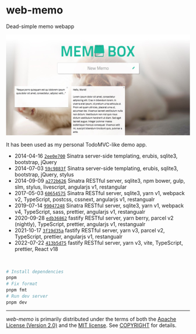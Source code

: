 web-memo
========
Dead-simple memo webapp

![Screenshot]

It has been used as my personal TodoMVC-like demo app.

- 2014-04-16 [`2ee0e700`] Sinatra server-side templating, erubis, sqlite3, bootstrap, jQuery
- 2014-07-03 [`59c9883f`] Sinatra server-side templating, erubis, sqlite3, bootstrap, jQuery, stylus
- 2014-09-09 [`a272b626`] Sinatra RESTful server, sqlite3, npm bower, gulp, slm, stylus, livescript, angularjs v1, restangular
- 2017-05-03 [`60654575`] Sinatra RESTful server, sqlite3, yarn v1, webpack v2, TypeScript, postcss, cssnext, angularjs v1, restangualr
- 2019-07-14 [`99047248`] Sinatra RESTful server, sqlite3, yarn v1, webpack v4, TypeScript, sass, prettier, angularjs v1, restangualr
- 2020-09-28 [`edb36862`] fastify RESTful server, yarn berry, parcel v2 (nightly), TypeScript, prettier, angularjs v1, restangualr
- 2021-10-17 [`3f19d35a`] fastify RESTful server, yarn v3, parcel v2, TypeScript, prettier, angularjs v1, restangualr
- 2022-07-22 [`413b5d75`] fastify RESTful server, yarn v3, vite, TypeScript, prettier, React v18

[`2ee0e700`]: https://github.com/simnalamburt/web-memo/tree/2ee0e700
[`59c9883f`]: https://github.com/simnalamburt/web-memo/tree/59c9883f
[`a272b626`]: https://github.com/simnalamburt/web-memo/tree/a272b626
[`60654575`]: https://github.com/simnalamburt/web-memo/tree/60654575
[`99047248`]: https://github.com/simnalamburt/web-memo/tree/99047248
[`edb36862`]: https://github.com/simnalamburt/web-memo/tree/edb36862
[`3f19d35a`]: https://github.com/simnalamburt/web-memo/tree/3f19d35a
[`413b5d75`]: https://github.com/simnalamburt/web-memo/tree/413b5d75

&nbsp;

```bash
# Install dependencies
pnpm
# Fix format
pnpm fmt
# Run dev server
pnpm dev
```

--------
*web-memo* is primarily distributed under the terms of both the [Apache License (Version 2.0)] and the [MIT license]. See [COPYRIGHT] for details.

[Screenshot]: https://raw.githubusercontent.com/simnalamburt/i/master/web-memo/screenshot.jpg
[Apache License (Version 2.0)]: LICENSE-APACHE
[MIT license]: LICENSE-MIT
[COPYRIGHT]: COPYRIGHT
